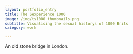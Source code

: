 ```yaml
---
layout: portfolio_entry
title: The Sexperience 1000
image: /img/ts1000_thumbnails.png
subtitle: Visualising the sexual historys of 1000 Brits
category: work

---
```

An old stone bridge in London.